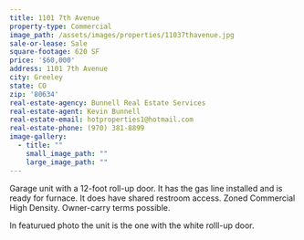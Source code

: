 ```yaml
---
title: 1101 7th Avenue
property-type: Commercial
image_path: /assets/images/properties/11037thavenue.jpg
sale-or-lease: Sale
square-footage: 620 SF
price: '$60,000'
address: 1101 7th Avenue
city: Greeley
state: CO
zip: '80634'
real-estate-agency: Bunnell Real Estate Services
real-estate-agent: Kevin Bunnell
real-estate-email: hotproperties1@hotmail.com
real-estate-phone: (970) 381-8899
image-gallery:
  - title: ""
    small_image_path: ""
    large_image_path: ""
---
```


Garage unit with a 12-foot roll-up door. It has the gas line installed and is ready for furnace. It does have shared restroom access. Zoned Commercial High Density. Owner-carry terms possible.

In featurued photo the unit is the one with the white rolll-up door.